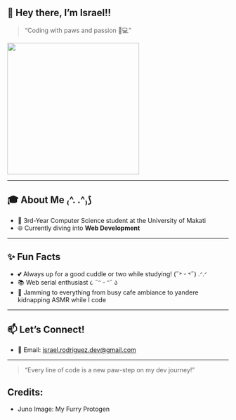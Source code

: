 ## 👋 Hey there, I’m **Israel!**!
> “Coding with paws and passion 🐾💻”
<img src="https://github.com/user-attachments/assets/d40b2976-f2c7-48fc-8e88-f9dc854d17a5" width="300">

---

## 🎓 About Me ₍^. .^₎⟆
- 🐾 3rd-Year Computer Science student at the University of Makati  
- 🌐 Currently diving into **Web Development** 

---

## ✨ Fun Facts
- 💕 Always up for a good cuddle or two while studying! (˶˃ ᵕ ˂˶) .ᐟ.ᐟ   
- 📚 Web serial enthusiast ૮ ˶ᵔ ᵕ ᵔ˶ ა 
- 🎵 Jamming to everything from busy cafe ambiance to yandere kidnapping ASMR while I code

---

## 📫 Let’s Connect!
- 📧 Email: israel.rodriguez.dev@gmail.com

---

> “Every line of code is a new paw-step on my dev journey!”

## Credits:
- Juno Image: My Furry Protogen
